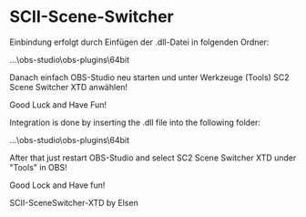 # SCII-Scene-Switcher

Einbindung erfolgt durch Einfügen der .dll-Datei in folgenden Ordner:

...\obs-studio\obs-plugins\64bit

Danach einfach OBS-Studio neu starten und unter Werkzeuge (Tools) SC2 Scene Switcher XTD anwählen! 

Good Luck and Have Fun!

Integration is done by inserting the .dll file into the following folder:

...\obs-studio\obs-plugins\64bit

After that just restart OBS-Studio and select SC2 Scene Switcher XTD under "Tools" in OBS! 

Good Lock and Have fun!

SCII-SceneSwitcher-XTD by <Zelos>Elsen
